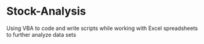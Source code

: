 # Stock-Analysis
Using VBA to code and write scripts while working with Excel spreadsheets to further analyze data sets
